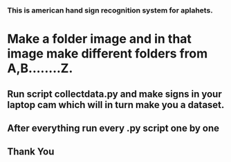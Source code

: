 ### This is american hand sign recognition system for aplahets.

# Make a folder image  and in that image make different folders from A,B........Z.
## Run script collectdata.py and make signs in your laptop cam which will in turn make you a dataset.
## After everything run every .py script one by one 
## Thank You
